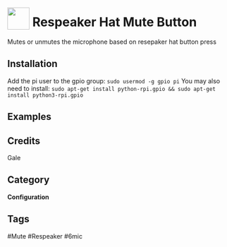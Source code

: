 # <img src="https://raw.githack.com/FortAwesome/Font-Awesome/master/svgs/solid/microphone.svg" card_color="#22A7F0" width="50" height="50" style="vertical-align:bottom"/> Respeaker Hat Mute Button
Mutes or unmutes the microphone based on resepaker hat button press

## Installation
Add the pi user to the gpio group:
`sudo usermod -g gpio pi`
You may also need to install:
`sudo apt-get install python-rpi.gpio && sudo apt-get install python3-rpi.gpio`

## Examples

## Credits
Gale

## Category
**Configuration**

## Tags
#Mute
#Respeaker
#6mic

